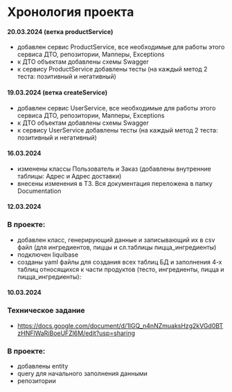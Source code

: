 # Хронология проекта
#### 20.03.2024 (ветка productService)
- добавлен сервис ProductService, все необходимые для работы этого сервиса ДТО, репозитории, Мапперы, Exceptions
- к ДТО объектам добавлены схемы Swagger
- к сервису ProductService добавлены тесты (на каждый метод 2 теста: позитивный и негативный)

#### 19.03.2024 (ветка createService)
- добавлен сервис UserService, все необходимые для работы этого сервиса ДТО, репозитории, Мапперы, Exceptions
- к ДТО объектам добавлены схемы Swagger
- к сервису UserService добавлены тесты (на каждый метод 2 теста: позитивный и негативный)

#### 16.03.2024
- изменены классы Пользователь и Заказ (добавлены внутренние таблицы: Адрес и Адрес доставки)
- внесены изменения в ТЗ. Вся документация переложена в папку Documentation

#### 12.03.2024

### В проекте:
- добавлен класс, генерирующий данные и записывающий их в csv файл (для ингредиентов, пиццы и сл.таблицы пицца_ингредиенты)
- подключен liquibase
- созданы yaml файлы для создания всех таблиц БД и заполнения 4-х таблиц относящихся к части продуктов
  (тесто, ингредиенты, пицца и пицца_ингредиенты): 

#### 10.03.2024
### Техническое задание

- https://docs.google.com/document/d/1IGQ_n4nNZmuaksHzg2kVGd0BTzHNFlWaRiBoeUFZl6M/edit?usp=sharing

### В проекте:
- добавлены entity
- query для начального заполнения данными
- репозитории
